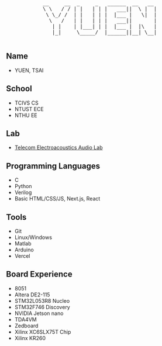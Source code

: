 <div  align="center">
  <pre>
 __     __  _     _   ______  __   __ 
 \ \   / / | |   | | |   ___||  \ |  |
  \ \_/ /  | |   | | |  |___ |   \|  |
   \   /   | |   | | |   ___||       |
    | |    | |___| | |  |___ |  |\   |
    |_|     \_____/  |______||__| \__|
  </pre>
</div>

## Name
- YUEN, TSAI

## School
- TCIVS CS
- NTUST ECE
- NTHU EE

## Lab
- [Telecom Electroacoustics Audio Lab](https://github.com/NTHU-TEA-LAB)

<!-- Programming Languages -->
## Programming Languages
- C
- Python
- Verilog
- Basic HTML/CSS/JS, Next.js, React

<!-- Tools -->
## Tools
- Git
- Linux/Windows
- Matlab
- Arduino
- Vercel

## Board Experience
- 8051
- Altera DE2-115
- STM32L053R8 Nucleo
- STM32F746 Discovery
- NVIDIA Jetson nano
- TDA4VM
- Zedboard
- Xilinx XC6SLX75T Chip
- Xilinx KR260

